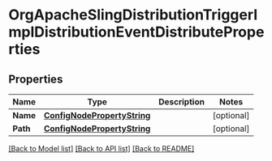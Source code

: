 # OrgApacheSlingDistributionTriggerImplDistributionEventDistributeProperties

## Properties
Name | Type | Description | Notes
------------ | ------------- | ------------- | -------------
**Name** | [**ConfigNodePropertyString**](configNodePropertyString.md) |  | [optional] 
**Path** | [**ConfigNodePropertyString**](configNodePropertyString.md) |  | [optional] 

[[Back to Model list]](../README.md#documentation-for-models) [[Back to API list]](../README.md#documentation-for-api-endpoints) [[Back to README]](../README.md)


